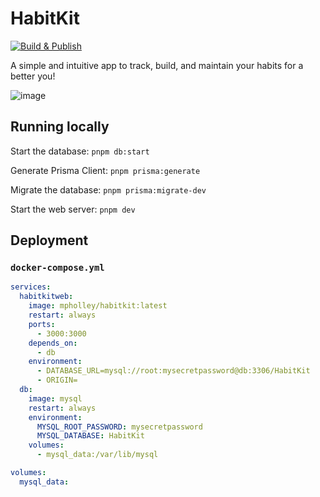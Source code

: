 # HabitKit

[![Build & Publish](https://github.com/MichaelHolley/HabitKit/actions/workflows/nixpacks_publish.yml/badge.svg?branch=main)](https://github.com/MichaelHolley/HabitKit/actions/workflows/nixpacks_publish.yml)

A simple and intuitive app to track, build, and maintain your habits for a better you!

![image](https://github.com/user-attachments/assets/aa915619-9d38-40d7-bbe8-a5d9110f86f6)

## Running locally

Start the database:
`pnpm db:start`

Generate Prisma Client:
`pnpm prisma:generate`

Migrate the database:
`pnpm prisma:migrate-dev`

Start the web server:
`pnpm dev`

## Deployment

### `docker-compose.yml`

```yml
services:
  habitkitweb:
    image: mpholley/habitkit:latest
    restart: always
    ports:
      - 3000:3000
    depends_on:
      - db
    environment:
      - DATABASE_URL=mysql://root:mysecretpassword@db:3306/HabitKit
      - ORIGIN=
  db:
    image: mysql
    restart: always
    environment:
      MYSQL_ROOT_PASSWORD: mysecretpassword
      MYSQL_DATABASE: HabitKit
    volumes:
      - mysql_data:/var/lib/mysql

volumes:
  mysql_data:
```

